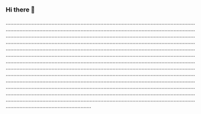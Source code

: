 ### Hi there 👋

....................................................................................................................................................................................................................................................................................................................................................................................................................................................................................................................................................................................................................................................................................................................................................................................................................................................................................................................................................................................................................................................................................................................................................................................................................................................................................................................................................................................................................................................................................................................................................................................................................................................................................................................................
